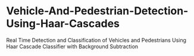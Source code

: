 # Vehicle-And-Pedestrian-Detection-Using-Haar-Cascades
Real Time Detection and Classification of Vehicles and Pedestrians Using Haar Cascade Classifier with Background Subtraction

